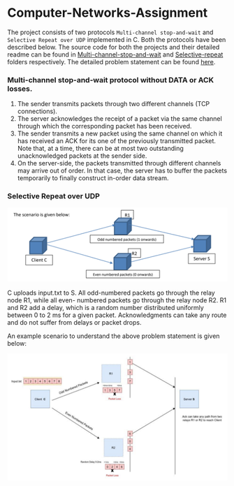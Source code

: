 # Computer-Networks-Assignment

The project consists of two protocols `Multi-channel stop-and-wait` and `Selective Repeat over UDP` implemented in C. Both the protocols have been described below. The source code for both the projects and their detailed readme can be found in 
[Multi-channel-stop-and-wait](https://github.com/punanand/Computer-Networks-Assignment/tree/master/Multi-channel-stop-and-wait) and [Selective-repeat](https://github.com/punanand/Computer-Networks-Assignment/tree/master/Selective-repeat) folders respectively. The detailed problem statement can be found [here](https://github.com/punanand/Computer-Networks-Assignment/blob/master/Problem-statement.pdf).
### Multi-channel stop-and-wait protocol without DATA or ACK losses.

1. The sender transmits packets through two different channels (TCP connections).
2. The server acknowledges the receipt of a packet via the same channel through which the
corresponding packet has been received.
3. The sender transmits a new packet using the same channel on which it has received an ACK for its
one of the previously transmitted packet. Note that, at a time, there can be at most two outstanding
unacknowledged packets at the sender side.
4. On the server-side, the packets transmitted through different channels may arrive out of order. In
that case, the server has to buffer the packets temporarily to finally construct in-order data stream.


### Selective Repeat over UDP

![alt text](https://github.com/punanand/Computer-Networks-Assignment/blob/master/snaps/q1.jpg)

C uploads input.txt to S. All odd-numbered packets go through the relay node R1, while all even-
numbered packets go through the relay node R2. R1 and R2 add a delay, which is a random number distributed uniformly between 0 to 2 ms for a given packet. Acknowledgments can take any route and
do not suffer from delays or packet drops.

An example scenario to understand the above problem statement is given below:

![alt text](https://github.com/punanand/Computer-Networks-Assignment/blob/master/snaps/q2.jpg)
